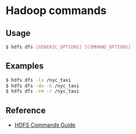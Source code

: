 # Hadoop commands

## Usage

```bash
$ hdfs dfs [GENERIC_OPTIONS] [COMMAND_OPTIONS]
```

## Examples

```bash
$ hdfs dfs -ls /nyc_taxi
$ hdfs dfs -du -h /nyc_taxi
$ hdfs dfs -rm -r /nyc_taxi
```

## Reference

- [HDFS Commands Guide](https://hadoop.apache.org/docs/r3.0.3/hadoop-project-dist/hadoop-hdfs/HDFSCommands.html)